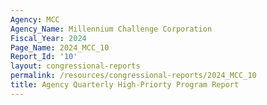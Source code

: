 ```yaml
---
Agency: MCC
Agency_Name: Millennium Challenge Corporation
Fiscal_Year: 2024
Page_Name: 2024_MCC_10
Report_Id: '10'
layout: congressional-reports
permalink: /resources/congressional-reports/2024_MCC_10
title: Agency Quarterly High-Priorty Program Report
---
```

